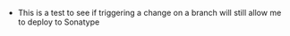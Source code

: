 * This is a test to see if triggering a change on a branch will still allow me to deploy to Sonatype
